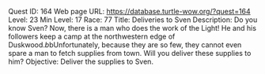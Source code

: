 Quest ID: 164
Web page URL: https://database.turtle-wow.org/?quest=164
Level: 23
Min Level: 17
Race: 77
Title: Deliveries to Sven
Description: Do you know Sven? Now, there is a man who does the work of the Light! He and his followers keep a camp at the northwestern edge of Duskwood.$b$bUnfortunately, because they are so few, they cannot even spare a man to fetch supplies from town. Will you deliver these supplies to him?
Objective: Deliver the supplies to Sven.
